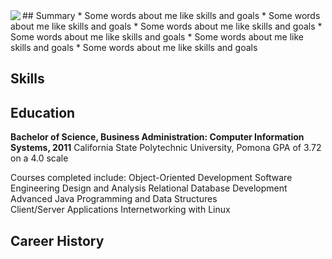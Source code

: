 <img align="left" src="https://agarciamog.github.io/img/boss.png">
## Summary
* Some words about me like skills and goals
* Some words about me like skills and goals
* Some words about me like skills and goals
* Some words about me like skills and goals
* Some words about me like skills and goals
* Some words about me like skills and goals

## Skills


## Education
**Bachelor of Science, Business Administration: Computer Information Systems, 2011**
California State Polytechnic University, Pomona
GPA of 3.72 on a 4.0 scale

Courses completed include:
Object-Oriented Development             Software Engineering Design and Analysis
Relational Database Development         Advanced Java Programming and Data Structures  
Client/Server Applications              Internetworking with Linux
       
## Career History
